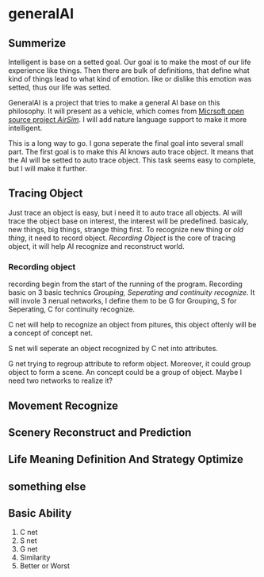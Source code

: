 # generalAI #

## Summerize ##
Intelligent is base on a setted goal. Our goal is to make the most of our life experience like things. Then there are bulk of definitions, that define what kind of things lead to what kind of emotion. like or dislike this emotion was setted, thus our life was setted. 

GeneralAI is a project that tries to make a general AI base on this philosophy. It will present as a vehicle, which comes from <a href="https://github.com/microsoft/airsim">Micrsoft open source project *AirSim*</a>. I will add nature language support to make it more intelligent.

This is a long way to go. I gona seperate the final goal into several small part. The first goal is to make this AI knows auto trace object. It means that the AI will be setted to auto trace object. This task seems easy to complete, but I will make it further. 

## Tracing Object ##
Just trace an object is easy, but i need it to auto trace all objects. AI will trace the object base on interest, the interest will be predefined. basicaly, new things, big things, strange thing first. To recognize new thing or *old thing*, it need to record object. *Recording Object* is the core of tracing object, it will help AI recognize and reconstruct world. 

### Recording object ###
recording begin from the start of the running of the program. Recording basic on 3 basic technics  *Grouping, Seperating and continuity recognize*. It will invole 3 nerual networks, I define them to be G for Grouping, S for Seperating, C for continuity recognize.

C net will help to recognize an object from pitures, this object oftenly will be a concept of concept net.

S net will seperate an object recognized by C net into attributes.

G net trying to regroup attribute to reform object. Moreover, it could group object to form a scene. An concept could be a group of object. Maybe I need two networks to realize it? 


## Movement Recognize ##

## Scenery Reconstruct and Prediction ##

## Life Meaning Definition And Strategy Optimize ##

## something else ##


## Basic Ability ##
1. C net
2. S net
3. G net
4. Similarity
5. Better or Worst
